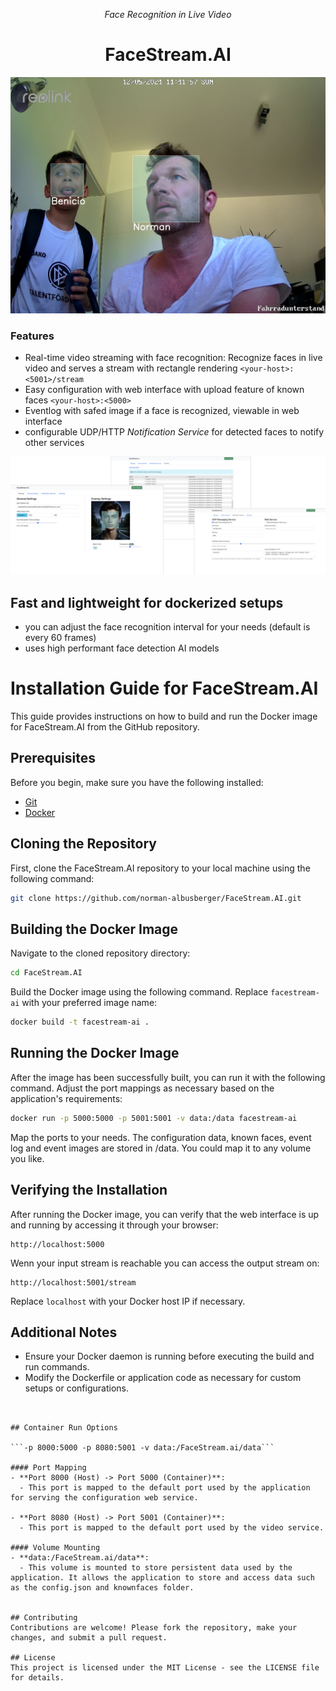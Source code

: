 <p align="center"><em>Face Recognition in Live Video</em></p>
<h1 align="center">FaceStream.AI</h1>

![example homepage](example-image.jpg)

### Features
* Real-time video streaming with face recognition: Recognize faces in live video and serves a stream with rectangle rendering ``<your-host>:<5001>/stream``
* Easy configuration with web interface with upload feature of known faces ``<your-host>:<5000>``
* Eventlog with safed image if a face is recognized, viewable in web interface
* configurable UDP/HTTP *Notification Service* for detected faces to notify other services 

![Screenshots](screenshots.jpg)

## Fast and lightweight for dockerized setups
* you can adjust the face recognition interval for your needs (default is every 60 frames)
* uses high performant face detection AI models

# Installation Guide for FaceStream.AI

This guide provides instructions on how to build and run the Docker image for FaceStream.AI from the GitHub repository.

## Prerequisites

Before you begin, make sure you have the following installed:
- [Git](https://git-scm.com/downloads)
- [Docker](https://docs.docker.com/get-docker/)

## Cloning the Repository

First, clone the FaceStream.AI repository to your local machine using the following command:

```bash
git clone https://github.com/norman-albusberger/FaceStream.AI.git
```

## Building the Docker Image

Navigate to the cloned repository directory:

```bash
cd FaceStream.AI
```

Build the Docker image using the following command. Replace `facestream-ai` with your preferred image name:

```bash
docker build -t facestream-ai .
```

## Running the Docker Image

After the image has been successfully built, you can run it with the following command. Adjust the port mappings as necessary based on the application's requirements:

```bash
docker run -p 5000:5000 -p 5001:5001 -v data:/data facestream-ai
```
Map the ports to your needs. The configuration data, known faces, event log and event images are stored in /data. You could map it to any volume you like.

## Verifying the Installation

After running the Docker image, you can verify that the web interface is up and running by accessing it through your browser:

```
http://localhost:5000
```
Wenn your input stream is reachable you can access the output stream on:

```
http://localhost:5001/stream
```

Replace `localhost` with your Docker host IP if necessary.

## Additional Notes

- Ensure your Docker daemon is running before executing the build and run commands.
- Modify the Dockerfile or application code as necessary for custom setups or configurations.
```


## Container Run Options

```-p 8000:5000 -p 8080:5001 -v data:/FaceStream.ai/data``` 

#### Port Mapping
- **Port 8000 (Host) -> Port 5000 (Container)**:
  - This port is mapped to the default port used by the application for serving the configuration web service.

- **Port 8080 (Host) -> Port 5001 (Container)**:
  - This port is mapped to the default port used by the video service.

#### Volume Mounting
- **data:/FaceStream.ai/data**:
  - This volume is mounted to store persistent data used by the application. It allows the application to store and access data such as the config.json and knownfaces folder.


## Contributing
Contributions are welcome! Please fork the repository, make your changes, and submit a pull request.

## License
This project is licensed under the MIT License - see the LICENSE file for details.
